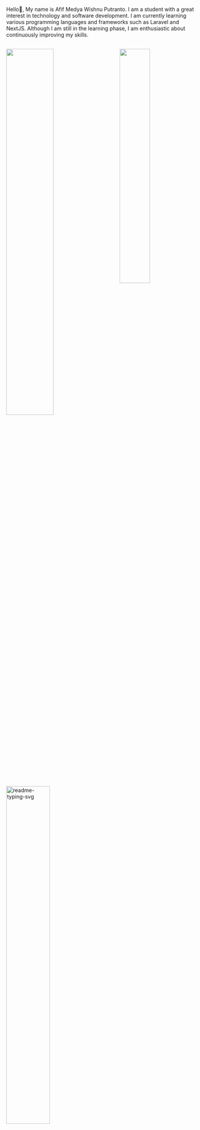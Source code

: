 <p>Hello👋, My name is Afif Medya Wishnu Putranto. I am a student with a great interest in technology and software development. I am currently learning various programming languages and frameworks such as Laravel and NextJS. Although I am still in the learning phase, I am enthusiastic about continuously improving my skills. </p>

## 

<img align="right" width="40%" src="https://github-readme-stats.vercel.app/api/wakatime?username=AMWP&border_radius=5px&theme=dark&bg_color=1f1f1f&border_color=1f1f1f&icon_color=58a6ff&show_icons=true&disable_animations=true&custom_title=Playtime%20Stats"/>

  <a href="https://discord.com/users/481734993622728715"><img width="50%" src="https://lanyard-profile-readme.vercel.app/api/481734993622728715?theme=dark&bg=080614&animated=false&hideDiscrim=true&borderRadius=30px&idleMessage=Berak"></a>



<p align="left">
    <a href="https://steamcommunity.com/id/burung25/"><img width="48%" src="https://steam-stat.vercel.app/api?profileName=burung25" alt="readme-typing-svg"></a></p>
    
<p align="center">
            <a href="https://discord.com/users/481734993622728715"><img src="https://img.shields.io/badge/Discord-%237289DA.svg?style=for-the-badge&logo=discord&logoColor=white" alt="Discord"></a>
    <a href="https://instagram.com/apip01____"><img src="https://img.shields.io/badge/Instagram-%23E4405F.svg?style=for-the-badge&logo=instagram&logoColor=white" alt="Instagram"></a>
    <a href="https://linkedin.com/in/afif-medya-5ba201267"><img src="https://img.shields.io/badge/LinkedIn-%230077B5.svg?style=for-the-badge&logo=linkedin&logoColor=white" alt="LinkedIn"></a>
</p>

<p align="center">
    <a href="https://visitcount.itsvg.in"><img src="https://visitcount.itsvg.in/api?id=ItzApipAjalah&icon=0&color=6" alt="Visit Count"></a>
    <a href="https://wakatime.com/@97589a96-d2aa-4856-8089-c8bbfd80be0e"><img src="https://wakatime.com/badge/user/97589a96-d2aa-4856-8089-c8bbfd80be0e.svg" alt="Total time coded since Aug 1 2024" /></a>
</p>

<!-- Proudly created with GPRM ( https://gprm.itsvg.in ) -->
